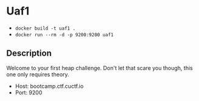 # Uaf1

* `docker build -t uaf1 .`
* `docker run --rm -d -p 9200:9200 uaf1`

## Description

Welcome to your first heap challenge. Don't let that scare you though, this one only requires theory.

* Host: bootcamp.ctf.cuctf.io
* Port: 9200
